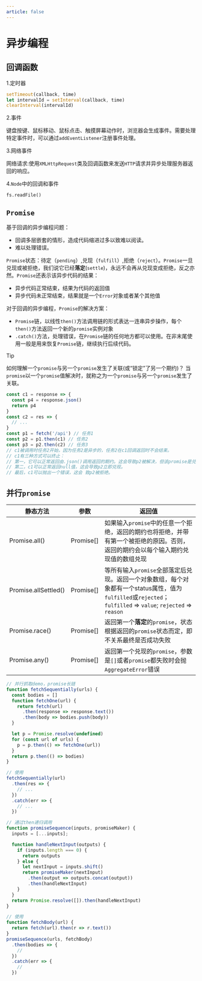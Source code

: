 ```yaml
---
article: false
---
```


# 异步编程

## 回调函数

1.定时器

```js
setTimeout(callback, time)
let intervalId = setInterval(callback, time)
clearInterval(intervalId)
```

2.事件

键盘按键、鼠标移动、鼠标点击、触摸屏幕动作时，浏览器会生成事件。需要处理特定事件时，可以通过`addEventListener`注册事件处理。

3.网络事件

网络请求:使用`XMLHttpRequest`类及回调函数来发送`HTTP`请求并异步处理服务器返回的响应。

4.`Node`中的回调和事件

`fs.readFile()`

## `Promise`

基于回调的异步编程问题：

- 回调多层嵌套的情形，造成代码缩进过多以致难以阅读。
- 难以处理错误。

`Promise`状态：待定（`pending`）,兑现（`fulfill`）,拒绝（`reject`）。`Promise`一旦兑现或被拒绝，我们说它已经**落定**(`settle`)，永远不会再从兑现变成拒绝，反之亦然。`Promise`还表示该异步代码的结果：

- 异步代码正常结束，结果为代码的返回值
- 异步代码未正常结束，结果就是一个`Error`对象或者某个其他值


对于回调的异步编程，`Promise`的解决方案：

- `Promise`链，以线性`then()`方法调用链的形式表达一连串异步操作，每个`then()`方法返回一个新的`promise`实例对象
- `.catch()`方法，处理错误，在`Promise`链的任何地方都可以使用。在非末尾使用一般是用来恢复`Promise`链，继续执行后续代码。



> [!tip]
> 如何理解一个`promise`与另一个`promise`发生了关联(或“锁定”了另一个期约)？
> 当`promise`以一个`promise`值解决时，就称之为一个`promise`与另一个`promise`发生了关联。

```js {11-15}
const c1 = response => {
  const p4 = response.json()
  return p4
}
const c2 = res => {
  // ...
}
const p1 = fetch('/api') // 任务1
const p2 = p1.then(c1) // 任务2
const p3 = p2.then(c2) // 任务3
// c1被调用时任务2开始，因为任务2是异步的，任务2在c1回调返回时不会结束。
// c1有三种方式可以终止：
// 第一，它可以正常返回由.json()调用返回的期约。这会导致p2被解决，但该promise是兑现还是被拒绝则取决于新返回的promise。
// 第二，c1可以正常返回null值，这会导致p2立即兑现。
// 最后，c1可以抛出一个错误，这会 致p2被拒绝。
```

## 并行`promise`

|静态方法       |参数         |返回值        |
| ----------- | ----------- | ----------- |
|Promise.all()|  Promise[]  | 如果输入`promise`中的任意一个拒绝，返回的期约也将拒绝，并带有第一个被拒绝的原因。否则，返回的期约会以每个输入期约兑现值的数组兑现 |
|Promise.allSettled()|Promise[] |等所有输入`promise`全部落定后兑现。返回一个对象数组，每个对象都有一个status属性，值为`fulfilled`或`rejected`；`fulfilled` => `value`; `rejected` => `reason`|
|Promise.race()| Promise[]  | 返回第一个**落定**的`promise`，状态根据返回的`promise`状态而定，即不关系最终是否成功失败|
|Promise.any() | Promise[]  | 返回第一个兑现的`promise`，参数是`[]`或者`promise`都失败时会抛`AggregateError`错误|


```js
// 并行抓取demo，promise长链
function fetchSequentially(urls) {
  const bodies = []
  function fetchOne(url) {
    return fetch(url)
      .then(response => response.text())
      .then(body => bodies.push(body))
  }

  let p = Promise.resolve(undefined)
  for (const url of urls) {
    p = p.then(() => fetchOne(url))
  }
  return p.then(() => bodies)
}

// 使用
fetchSequentially(url)
  .then(res => {
    // ...
  })
  .catch(err => {
    // ...
  })
```

```js
// 通过then递归调用
function promiseSequence(inputs, promiseMaker) {
  inputs = [...inputs];

  function handleNextInput(outputs) {
    if (inputs.length === 0) {
      return outputs
    } else {
      let nextInput = inputs.shift()
      return promiseMaker(nextInput)
        .then(output => outputs.concat(output))
        .then(handleNextInput)
    }
  }
  return Promise.resolve([]).then(handleNextInput)
}

// 使用
function fetchBody(url) {
  return fetch(url).then(r => r.text())
}
promiseSequence(urls, fetchBody)
  .then(bodies => {
    // 
  })
  .catch(err => {
    // 
  })
```